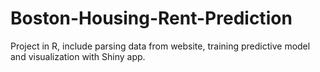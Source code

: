 # Boston-Housing-Rent-Prediction
Project in R, include parsing data from website, training predictive model and visualization with Shiny app.
